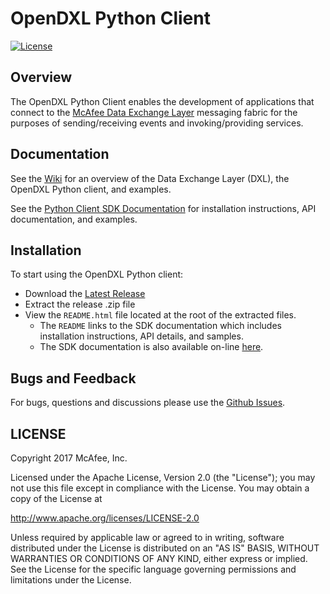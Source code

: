 # OpenDXL Python Client
[![License](https://img.shields.io/badge/License-Apache%202.0-blue.svg?no_cache=true)](https://opensource.org/licenses/Apache-2.0)

## Overview

The OpenDXL Python Client enables the development of applications that connect to the [McAfee Data Exchange Layer](http://www.mcafee.com/us/solutions/data-exchange-layer.aspx) messaging fabric for the purposes of sending/receiving events and invoking/providing services.

## Documentation

See the [Wiki](https://github.com/opendxl/opendxl-client-python/wiki) for an overview of the Data Exchange Layer (DXL), the OpenDXL Python client, and examples.

See the [Python Client SDK Documentation](https://opendxl.github.io/opendxl-client-python/pydoc) for installation instructions, API documentation, and examples.

## Installation

To start using the OpenDXL Python client:

* Download the [Latest Release](https://github.com/opendxl/opendxl-client-python/releases/latest)
* Extract the release .zip file
* View the `README.html` file located at the root of the extracted files.
  * The `README` links to the SDK documentation which includes installation instructions, API details, and samples.
  * The SDK documentation is also available on-line [here](https://opendxl.github.io/opendxl-client-python/pydoc).

## Bugs and Feedback

For bugs, questions and discussions please use the [Github Issues](https://github.com/opendxl/opendxl-client-python/issues).

## LICENSE

Copyright 2017 McAfee, Inc.

Licensed under the Apache License, Version 2.0 (the "License"); you may not use this file except in compliance with the License. You may obtain a copy of the License at

http://www.apache.org/licenses/LICENSE-2.0

Unless required by applicable law or agreed to in writing, software distributed under the License is distributed on an "AS IS" BASIS, WITHOUT WARRANTIES OR CONDITIONS OF ANY KIND, either express or implied. See the License for the specific language governing permissions and limitations under the License.
